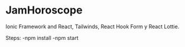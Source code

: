 # JamHoroscope


Ionic Framework and React, Tailwinds, React Hook Form y React Lottie.

Steps:
-npm install
-npm start
